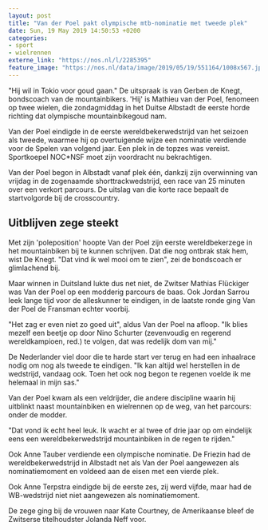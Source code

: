 ```yaml
---
layout: post
title: "Van der Poel pakt olympische mtb-nominatie met tweede plek"
date: Sun, 19 May 2019 14:50:53 +0200
categories: 
- sport 
- wielrennen 
externe_link: "https://nos.nl/l/2285395"
feature_image: "https://nos.nl/data/image/2019/05/19/551164/1008x567.jpg"
---
```


<p>"Hij wil in Tokio voor goud gaan." De uitspraak is van Gerben de Knegt, bondscoach van de mountainbikers. 'Hij' is Mathieu van der Poel, fenomeen op twee wielen, die zondagmiddag in het Duitse Albstadt de eerste horde richting dat olympische mountainbikegoud nam.</p>
<p>Van der Poel eindigde in de eerste wereldbekerwedstrijd van het seizoen als tweede, waarmee hij op overtuigende wijze een nominatie verdiende voor de Spelen van volgend jaar. Een plek in de topzes was vereist. Sportkoepel NOC*NSF moet zijn voordracht nu bekrachtigen.</p>
<p>Van der Poel begon in Albstadt vanaf plek één, dankzij zijn overwinning van vrijdag in de zogenaamde shorttrackwedstrijd, een race van 25 minuten over een verkort parcours. De uitslag van die korte race bepaalt de startvolgorde bij de crosscountry.</p>
<h2>Uitblijven zege steekt</h2>
<p>Met zijn 'poleposition' hoopte Van der Poel zijn eerste wereldbekerzege in het mountainbiken bij te kunnen schrijven. Dat die nog ontbrak stak hem, wist De Knegt. "Dat vind ik wel mooi om te zien", zei de bondscoach er glimlachend bij.</p>
<p>Maar winnen in Duitsland lukte dus net niet, de Zwitser Mathias Flückiger was Van der Poel op een modderig parcours de baas. Ook Jordan Sarrou leek lange tijd voor de alleskunner te eindigen, in de laatste ronde ging Van der Poel de Fransman echter voorbij.</p>
<p>"Het zag er even niet zo goed uit", aldus Van der Poel na afloop. "Ik blies mezelf een beetje op door Nino Schurter (zevenvoudig en regerend wereldkampioen, red.) te volgen, dat was redelijk dom van mij."</p>
<p>De Nederlander viel door die te harde start ver terug en had een inhaalrace nodig om nog als tweede te eindigen. "Ik kan altijd wel herstellen in de wedstrijd, vandaag ook. Toen het ook nog begon te regenen voelde ik me helemaal in mijn sas."</p>
<p>Van der Poel kwam als een veldrijder, die andere discipline waarin hij uitblinkt naast mountainbiken en wielrennen op de weg, van het parcours: onder de modder.</p>
<p>"Dat vond ik echt heel leuk. Ik wacht er al twee of drie jaar op om eindelijk eens een wereldbekerwedstrijd mountainbiken in de regen te rijden."</p>
<p>Ook Anne Tauber verdiende een olympische nominatie. De Friezin had de wereldbekerwedstrijd in Albstadt net als Van der Poel aangewezen als nominatiemoment en voldeed aan de eisen met een vierde plek.</p>
<p>Ook Anne Terpstra eindigde bij de eerste zes, zij werd vijfde, maar had de WB-wedstrijd niet niet aangewezen als nominatiemoment.</p>
<p>De zege ging bij de vrouwen naar Kate Courtney, de Amerikaanse bleef de Zwitserse titelhoudster Jolanda Neff voor.</p>

